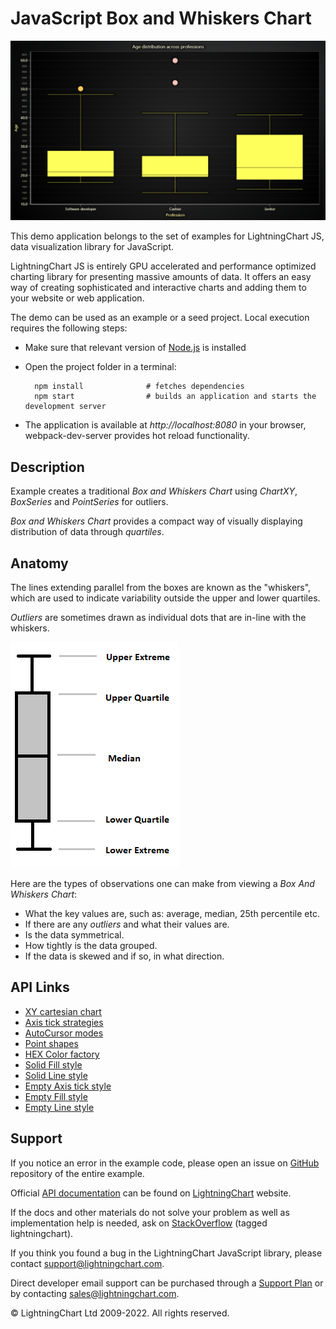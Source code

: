 # JavaScript Box and Whiskers Chart

![JavaScript Box and Whiskers Chart](boxPlot-darkGold.png)

This demo application belongs to the set of examples for LightningChart JS, data visualization library for JavaScript.

LightningChart JS is entirely GPU accelerated and performance optimized charting library for presenting massive amounts of data. It offers an easy way of creating sophisticated and interactive charts and adding them to your website or web application.

The demo can be used as an example or a seed project. Local execution requires the following steps:

-   Make sure that relevant version of [Node.js](https://nodejs.org/en/download/) is installed
-   Open the project folder in a terminal:

          npm install              # fetches dependencies
          npm start                # builds an application and starts the development server

-   The application is available at _http://localhost:8080_ in your browser, webpack-dev-server provides hot reload functionality.


## Description

Example creates a traditional _Box and Whiskers Chart_ using _ChartXY_, _BoxSeries_ and _PointSeries_ for outliers.

_Box and Whiskers Chart_ provides a compact way of visually displaying distribution of data through _quartiles_.

## Anatomy

The lines extending parallel from the boxes are known as the "whiskers", which are used to indicate variability outside the upper and lower quartiles.

_Outliers_ are sometimes drawn as individual dots that are in-line with the whiskers.

[//]: # 'IMPORTANT: The assets will not show before README.md is built - relative path is different!'

![](./assets/boxFigure.png)

Here are the types of observations one can make from viewing a _Box And Whiskers Chart_:

-   What the key values are, such as: average, median, 25th percentile etc.
-   If there are any _outliers_ and what their values are.
-   Is the data symmetrical.
-   How tightly is the data grouped.
-   If the data is skewed and if so, in what direction.


## API Links

* [XY cartesian chart]
* [Axis tick strategies]
* [AutoCursor modes]
* [Point shapes]
* [HEX Color factory]
* [Solid Fill style]
* [Solid Line style]
* [Empty Axis tick style]
* [Empty Fill style]
* [Empty Line style]


## Support

If you notice an error in the example code, please open an issue on [GitHub][0] repository of the entire example.

Official [API documentation][1] can be found on [LightningChart][2] website.

If the docs and other materials do not solve your problem as well as implementation help is needed, ask on [StackOverflow][3] (tagged lightningchart).

If you think you found a bug in the LightningChart JavaScript library, please contact support@lightningchart.com.

Direct developer email support can be purchased through a [Support Plan][4] or by contacting sales@lightningchart.com.

[0]: https://github.com/Arction/
[1]: https://lightningchart.com/lightningchart-js-api-documentation/
[2]: https://lightningchart.com
[3]: https://stackoverflow.com/questions/tagged/lightningchart
[4]: https://lightningchart.com/support-services/

© LightningChart Ltd 2009-2022. All rights reserved.


[XY cartesian chart]: https://lightningchart.com/lightningchart-js-api-documentation/v4.1.0/classes/ChartXY.html
[Axis tick strategies]: https://lightningchart.com/lightningchart-js-api-documentation/v4.1.0/variables/AxisTickStrategies.html
[AutoCursor modes]: https://lightningchart.com/lightningchart-js-api-documentation/v4.1.0/enums/AutoCursorModes.html
[Point shapes]: https://lightningchart.com/lightningchart-js-api-documentation/v4.1.0/enums/PointShape.html
[HEX Color factory]: https://lightningchart.com/lightningchart-js-api-documentation/v4.1.0/functions/ColorHEX.html
[Solid Fill style]: https://lightningchart.com/lightningchart-js-api-documentation/v4.1.0/classes/SolidFill.html
[Solid Line style]: https://lightningchart.com/lightningchart-js-api-documentation/v4.1.0/classes/SolidLine.html
[Empty Axis tick style]: https://lightningchart.com/lightningchart-js-api-documentation/v4.1.0/variables/emptyTick.html
[Empty Fill style]: https://lightningchart.com/lightningchart-js-api-documentation/v4.1.0/variables/emptyFill-1.html
[Empty Line style]: https://lightningchart.com/lightningchart-js-api-documentation/v4.1.0/variables/emptyLine.html

